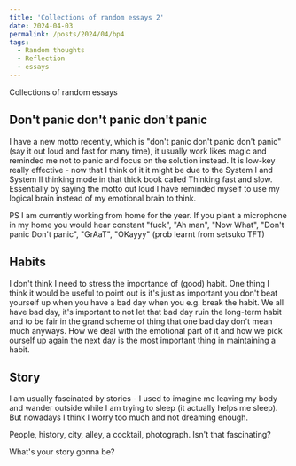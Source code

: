 ```yaml
---
title: 'Collections of random essays 2'
date: 2024-04-03
permalink: /posts/2024/04/bp4
tags:
  - Random thoughts
  - Reflection
  - essays
---
```


Collections of random essays

Don't panic don't panic don't panic
------

I have a new motto recently, which is "don't panic don't panic don't panic" (say it out loud and fast for many time), it usually work likes magic and reminded me not to panic and focus on the solution instead. It is low-key really effective - now that I think of it it might be due to the System I and System II thinking mode in that thick book called Thinking fast and slow. Essentially by saying the motto out loud I have reminded myself to use my logical brain instead of my emotional brain to think.

PS I am currently working from home for the year. If you plant a microphone in my home you would hear constant "fuck", "Ah man", "Now What", "Don't panic Don't panic", "GrAaT", "OKayyy" (prob learnt from setsuko TFT)


Habits
------

I don't think I need to stress the importance of (good) habit. One thing I think it would be useful to point out is it's just as important you don't beat yourself up when you have a bad day when you e.g. break the habit. We all have bad day, it's important to not let that bad day ruin the long-term habit and to be fair in the grand scheme of thing that one bad day don't mean much anyways. How we deal with the emotional part of it and how we pick ourself up again the next day is the most important thing in maintaining a habit.

Story
------

I am usually fascinated by stories - I used to imagine me leaving my body and wander outside while I am trying to sleep (it actually helps me sleep). But nowadays I think I worry too much and not dreaming enough.

People, history, city, alley, a cocktail, photograph. Isn't that fascinating?

What's your story gonna be?



